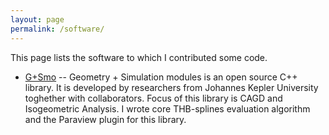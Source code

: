 ```yaml
---
layout: page
permalink: /software/
---
```


This page lists the software to which I contributed some code. 

* [G+Smo](https://ricamsvn.ricam.oeaw.ac.at/trac/gismo/wiki) -- Geometry +
  Simulation modules is an open source C++ library. It is developed by
  researchers from Johannes Kepler University toghether with collaborators.
  Focus of this library is CAGD and Isogeometric Analysis. I wrote core
  THB-splines evaluation algorithm and the Paraview plugin for this library. 

